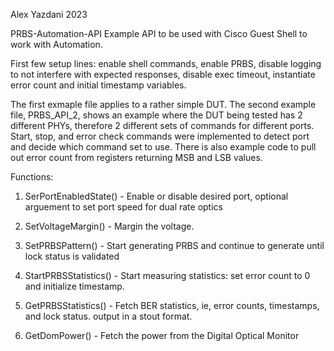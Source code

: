 Alex Yazdani 2023

PRBS-Automation-API
Example API to be used with Cisco Guest Shell to work with Automation.

First few setup lines:
enable shell commands, enable PRBS, disable logging to not interfere with expected responses, disable exec timeout, instantiate error count and initial timestamp variables.

The first exmaple file applies to a rather simple DUT.  The second example file, PRBS_API_2, shows an example where the DUT being tested has 2 different PHYs, therefore 2 different sets of commands for different ports.  Start, stop, and error check commands were implemented to detect port and decide which command set to use.  There is also example code to pull out error count from registers returning MSB and LSB values.

Functions:

1. SerPortEnabledState() - 
  Enable or disable desired port, optional arguement to set port speed for dual rate optics
  
2. SetVoltageMargin() - 
  Margin the voltage.
  
3. SetPRBSPattern() - 
  Start generating PRBS and continue to generate until lock status is validated

4. StartPRBSStatistics() - 
  Start measuring statistics: set error count to 0 and initialize timestamp.

5. GetPRBSStatistics() - 
  Fetch BER statistics, ie, error counts, timestamps, and lock status.  output in a stout format.

6. GetDomPower() - 
  Fetch the power from the Digital Optical Monitor
